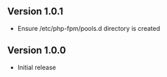 ## Version 1.0.1

* Ensure /etc/php-fpm/pools.d directory is created

## Version 1.0.0

* Initial release
